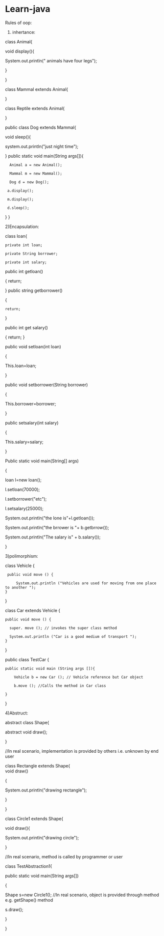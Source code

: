 # Learn-java
  Rules of oop:

1) inhertance:

class Animal{

 void display(){
 
System.out.println(" animals have four legs");

}

}

class Mammal extends Animal{

}

class Reptile extends Animal{

}

public class Dog extends Mammal{ 

void sleep(){

system.out.println("just night time");

}
 public static void main(String args[]){

      Animal a = new Animal();
      
      Mammal m = new Mammal();
      
      Dog d = new Dog();
      
     a.display();
     
     m.display();
     
     d.sleep();
   
   }
}

2)Encapsulation:

  class loan{

    private int loan;

    private String borrower;

    private int salary;

public int getloan()

{
    return; 
 
 }
public string getborrower()

{

    return;
    
}

public int get salary()

{
    return;
}

public void setloan(int loan)

{

This.loan=loan;
 
}

public void setborrower(String borrower)

{

This.borrower=borrower;


}

public setsalary(int salary)

{

This.salary=salary;

}

Public static void main(String[] args)

{

loan l=new loan();

l.setloan(70000);

l.setborrower("etc");

l.setsalary(25000);

System.out.println("the lone is"+l.getloan());

System.out.println("the brrower is "+ b.getbrrow());

System.out.println("The salary is" + b.salary());

}

3)polimorphism:

class Vehicle {

     public void move () {
     
         System.out.println ("Vehicles are used for moving from one place to another ");
    }
    
}

class Car extends Vehicle {

    public void move () {
    
      super. move (); // invokes the super class method
      
      System.out.println ("Car is a good medium of transport ");
    }
    
}

public class TestCar {

    public static void main (String args []){
    
        Vehicle b = new Car (); // Vehicle reference but Car object
        
        b.move (); //Calls the method in Car class
        
    }
}

4)Abstruct:

abstract class Shape{

abstract void draw(); 

} 

//In real scenario, implementation is provided by others i.e. unknown by end user 
 
class Rectangle extends Shape{  
void draw()

{

System.out.println("drawing rectangle");

}  

}  
  
class Circle1 extends Shape{ 

void draw(){

System.out.println("drawing circle");

}  
  
//In real scenario, method is called by programmer or user 

class TestAbstraction1{ 

public static void main(String args[])

{ 

Shape s=new Circle1();   //In real scenario, object is provided through method e.g. getShape() method  

s.draw(); 

} 

}  

 

 






